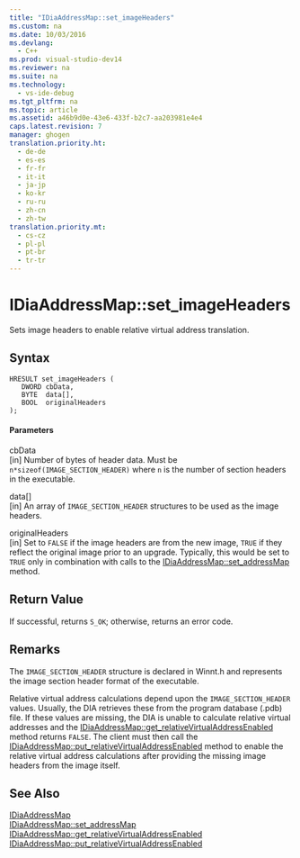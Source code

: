 ```yaml
---
title: "IDiaAddressMap::set_imageHeaders"
ms.custom: na
ms.date: 10/03/2016
ms.devlang: 
  - C++
ms.prod: visual-studio-dev14
ms.reviewer: na
ms.suite: na
ms.technology: 
  - vs-ide-debug
ms.tgt_pltfrm: na
ms.topic: article
ms.assetid: a46b9d0e-43e6-433f-b2c7-aa203981e4e4
caps.latest.revision: 7
manager: ghogen
translation.priority.ht: 
  - de-de
  - es-es
  - fr-fr
  - it-it
  - ja-jp
  - ko-kr
  - ru-ru
  - zh-cn
  - zh-tw
translation.priority.mt: 
  - cs-cz
  - pl-pl
  - pt-br
  - tr-tr
---
```

# IDiaAddressMap::set_imageHeaders
Sets image headers to enable relative virtual address translation.  
  
## Syntax  
  
```cpp#  
HRESULT set_imageHeaders (   
   DWORD cbData,  
   BYTE  data[],  
   BOOL  originalHeaders  
);  
```  
  
#### Parameters  
 cbData  
 [in] Number of bytes of header data. Must be `n*sizeof(IMAGE_SECTION_HEADER)` where `n` is the number of section headers in the executable.  
  
 data[]  
 [in] An array of  `IMAGE_SECTION_HEADER` structures to be used as the image headers.  
  
 originalHeaders  
 [in] Set to `FALSE` if the image headers are from the new image, `TRUE` if they reflect the original image prior to an upgrade. Typically, this would be set to `TRUE` only in combination with calls to the [IDiaAddressMap::set_addressMap](../VS_debugger/IDiaAddressMap--set_addressMap.md) method.  
  
## Return Value  
 If successful, returns `S_OK`; otherwise, returns an error code.  
  
## Remarks  
 The `IMAGE_SECTION_HEADER` structure is declared in Winnt.h and represents the image section header format of the executable.  
  
 Relative virtual address calculations depend upon the `IMAGE_SECTION_HEADER` values. Usually, the DIA retrieves these from the program database (.pdb) file. If these values are missing, the DIA is unable to calculate relative virtual addresses and the [IDiaAddressMap::get_relativeVirtualAddressEnabled](../VS_debugger/IDiaAddressMap--get_relativeVirtualAddressEnabled.md) method returns `FALSE`. The client must then call the [IDiaAddressMap::put_relativeVirtualAddressEnabled](../VS_debugger/IDiaAddressMap--put_relativeVirtualAddressEnabled.md) method to enable the relative virtual address calculations after providing the missing image headers from the image itself.  
  
## See Also  
 [IDiaAddressMap](../VS_debugger/IDiaAddressMap.md)   
 [IDiaAddressMap::set_addressMap](../VS_debugger/IDiaAddressMap--set_addressMap.md)   
 [IDiaAddressMap::get_relativeVirtualAddressEnabled](../VS_debugger/IDiaAddressMap--get_relativeVirtualAddressEnabled.md)   
 [IDiaAddressMap::put_relativeVirtualAddressEnabled](../VS_debugger/IDiaAddressMap--put_relativeVirtualAddressEnabled.md)